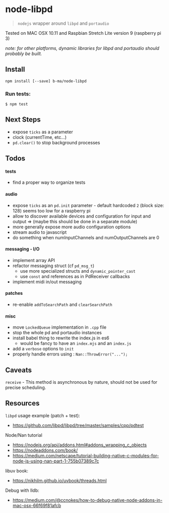 # node-libpd

> `nodejs` wrapper around `libpd` and `portaudio`

Tested on MAC OSX 10.11 and Raspbian Stretch Lite version 9 (raspberry pi 3)

_note: for other platforms, dynamic libraries for libpd and portaudio should probably be built._

## Install

```
npm install [--save] b-ma/node-libpd
```

### Run tests:

```
$ npm test
```

## Next Steps

- expose `ticks` as a parameter
- clock (currentTime, etc...)
- `pd.clear()` to stop background processes

## Todos

#### tests

- find a proper way to organize tests

#### audio

- expose `ticks` as an `pd.init` parameter - default hardcoded `2` (block size: 128) seems too low for a raspberry pi
- allow to discover available devices and configuration for input and output 
  => (maybe this should be done in a separate module)
- more generally expose more audio configuration options
- stream audio to javascript
- do something when numInputChannels and numOutputChannels are 0

#### messaging - I/O

- implement array API
- refactor messaging struct (cf `pd_msg_t`)
  + use more specialized structs and `dynamic_pointer_cast`
  + use `const` and references as in PdReceiver callbacks
- implement midi in/out messaging

#### patches

- re-enable `addToSearchPath` and `clearSearchPath`

#### misc

- move `LockedQueue` implementation in `.cpp` file
- stop the whole pd and portaudio instances
- install babel thing to rewrite the index.js in es6
  + would be fancy to have an `index.mjs` and an `index.js`
- add a `verbose` options to `init`
- properly handle errors using : `Nan::ThrowError("...");`

## Caveats

`receive` - This method is asynchronous by nature, should not be used for precise scheduling.

## Resources

`libpd` usage example (patch + test): 
- https://github.com/libpd/libpd/tree/master/samples/cpp/pdtest  

Node/Nan tutorial
- https://nodejs.org/api/addons.html#addons_wrapping_c_objects  
- https://nodeaddons.com/book/  
- https://medium.com/netscape/tutorial-building-native-c-modules-for-node-js-using-nan-part-1-755b07389c7c  

libuv book: 
- https://nikhilm.github.io/uvbook/threads.html

Debug with lldb: 
- https://medium.com/@ccnokes/how-to-debug-native-node-addons-in-mac-osx-66f69f81afcb


